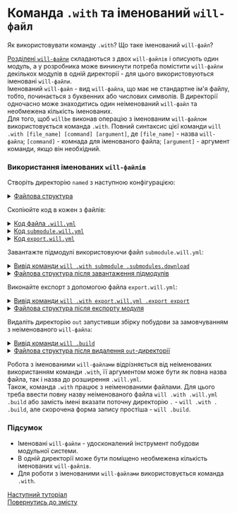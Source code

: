 # Команда <code>.with</code> та іменований <code>will-файл</code>

Як використовувати команду <code>.with</code>? Що таке іменований <code>will-файл</code>?

[Розділені `will-файли`](WillFileSplit.md) складаються з двох `will-файлів` і описують один модуль, а у розробника може виникнути потреба помістити `will-файли` декількох модулів в одній директорії - для цього використовуються іменовані  `will-файли`.  
Іменований `will-файл` - вид `will-файла`, що має не стандартне ім'я файлу, тобто, починається з буквенних або числових символів. В директорії одночасно може знаходитись один неіменований `will-файл` та необмежена кількість іменованих.   
Для того, щоб `willbe` виконав операцію з іменованим `will-файлом` використовується команда `.with`. Повний синтаксис цієї команди `will .with [file_name] [command] [argument]`, де `[file_name]` - назва `will-файла`; `[command]` - комнада для іменованого файла; `[argument]` - аргумент команди, якщо він необхідний.   

### Використання іменованих `will-файлів`
Створіть директорію `named` з наступною конфігурацією:  

<details>
  <summary><u>Файлова структура</u></summary>

```
named 
  ├── proto
  │     └── file.txt
  ├── submodule.will.yml
  ├── export.will.yml
  └── .will.yml       

```

</details>

Скопіюйте код в кожен з файлів:  

<details>
    <summary><u>Код файла <code>.will.yml</code></u></summary>

```yaml
about :

  name : deleteOut
  description : "To test named will-files"

path :

  fileToDelete :
    path : 'out'

step  :

  delete.out :
    inherit : predefined.delete
    filePath : path::fileToDelete

build :

  delete.out :
    criterion :
      default : 1
    steps :
      - delete.*

```

</details>
<details>
    <summary><u>Код <code>submodule.will.yml</code></u></summary>

```yaml
about :

  name : submodules
  description : "To test named will-files"
  version : 0.0.1

submodule :

  PathFundamentals : git+https:///github.com/Wandalen/wPathFundamentals.git/out/wPathFundamentals#master

```

</details>
<details>
    <summary><u>Код <code>export.will.yml</code></u></summary>

```yaml
about :

  name : export
  description : "To test named will-files"
  version : 0.0.1

path : 

  out : 'out'
  proto : 'proto'
  
step : 

  export : 
    inherit : predefined.export
    export : path::proto
  
build : 

  export : 
    criterion : 
      export : 1
    steps :
      - step::export
      
```

</details>

Завантажте підмодулі використовуючи файл `submodule.will.yml`:  

<details>
  <summary><u>Вивід команди <code>will .with submodule .submodules.download</code></u></summary>

```
[user@user ~]$ will .with submodule .submodules.download
...
 . Read : /path_to_file/submodule.will.yml
 ! Failed to read submodule::PathFundamentals, try to download it with .submodules.download or even .clean it before downloading
 . Read 1 will-files in 1.152s 

   . Read : /path_to_file/.module/PathFundamentals/out/wPathFundamentals.out.will.yml
   + module::PathFundamentals version master was downloaded in 4.748s
 + 1/1 submodule(s) of module::submodules were downloaded in 4.756s

```

</details>
<details>
  <summary><u>Файлова структура після завантаження підмодулів</u></summary>

```
named 
  ├── .module
  │     └── PathFundamentals
  ├── proto
  │     └── file.txt
  ├── submodule.will.yml
  ├── export.will.yml
  └── .will.yml       

```

</details>

Виконайте експорт з допомогою файла `export.will.yml`:  

<details>
  <summary><u>Вивід команди <code>will .with export.will.yml .export export</code></u></summary>

```
[user@user ~]$ will .with export.will.yml .export export
...
  Exporting module::export / build::export
   + Write out archive /path_to_file/ : out/export.out.tgs <- proto
   + Write out will-file /path_to_file/out/export.out.will.yml
   + Exported export with 2 files in 2.762s
  Exported module::export / build::export in 2.819s

```

</details>
<details>
  <summary><u>Файлова структура після експорту модуля</u></summary>

```
named 
  ├── .module
  │     └── PathFundamentals
  ├── out
  │    ├── export.out.tgs
  │    └── export.out.will.yml
  ├── proto
  │     └── file.txt
  ├── submodule.will.yml
  ├── export.will.yml
  └── .will.yml       

```

</details>

Видаліть директорію `out` запустивши збірку побудови за замовчуванням з неіменованого `will-файла`:  

<details>
  <summary><u>Вивід команди <code>will .build</code></u></summary>

```
[user@user ~]$ will .build
...
  Building module::deleteOut / build::delete.submodule
   - filesDelete 3 files at /path_to_file/out in 0.034s
  Built module::deleteOut / build::delete.submodule in 0.159s

```

</details>
<details>
  <summary><u>Файлова структура після видалення <code>out</code>-директорії</u></summary>

```
named 
  ├── .module
  │     └── PathFundamentals
  ├── proto
  │     └── file.txt
  ├── submodule.will.yml
  ├── export.will.yml
  └── .will.yml       

```

</details>

Робота з іменованими `will-файлами` відрізняється від неіменованих використанням команди `.with`, її аргументом може бути як повна назва файла, так і назва до розширення `.will.yml`.  
Також, команда `.with` працює з неіменованими файлами. Для цього треба ввести повну назву неіменованого файла `will .with .will.yml .build` або замість імені вказати поточну директорію `.` - `will .with . .build`, але скорочена форма запису простіша - `will .build`.  

### Підсумок  
- Іменовані `will-файли` - удосконалений інструмент побудови модульної системи.  
- В одній директорії може бути поміщено необмежена кількість іменованих `will-файлів`.
- Для роботи з іменованими `will-файлами` використовується команда `.with`.  

[Наступний туторіал](CommandEach.md)  
[Повернутись до змісту](../README.md#tutorials)
